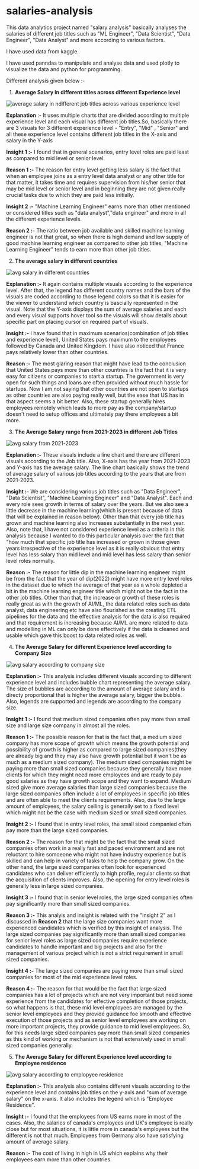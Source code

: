 # salaries-analysis
This data analytics project named "salary analysis" basically analyses the salaries of different job titles such as "ML Engineer", "Data Scientist", "Data Engineer", "Data Analyst" and more according to various factors.

I have used data from kaggle.

I have used panndas to manipulate and analyse data and used plotly to visualize the data and python for programming.

Different analysis given below :- 


1) **Average Salary in different titles across different Experience level**


![average salary in ndifferent job titles across various experience level](https://github.com/ujjwal717/salaries-analysis/assets/93403224/9d91048e-07b9-46e0-b3b6-26fcad361339)


**Explanation** :- It uses multiple charts that are divided according to multiple experience level and each visual has different job 
  titles.So, basically there are 3 visuals for 3 different experience level - "Entry", "Mid" , "Senior" and all these experience level 
  contains different job titles in the X-axis and salary in the Y-axis


  **Insight 1 :-** I found that in general scenarios, entry level roles are paid least as compared to mid level or senior level.

  **Reason 1 :-** The reason for entry level getting less salary is the fact that when an employee joins as a entry level data analyst or any 
  other title for that matter, it takes time and requires supervision from his/her senior that may be mid level or senior level and in 
  beginning they are not given really crucial tasks due to which they are paid less initially. 


  **Insight 2 :-** "Machine Learning Engineer" earns more than other mentioned or considered titles such as "data analyst","data engineer" and 
  more in all the different experience levels.

  **Reason 2 :-** The ratio between job available and skilled machine learning engineer is not that great, so when there is high demand and 
  low supply of good machine learning engineer as compared to other job titles, "Machine Learning Engineer" tends to earn more than other job 
  titles.



2) **The average salary in different countries**


![avg salary in different countries](https://github.com/ujjwal717/salaries-analysis/assets/93403224/34a528e0-871d-4f1a-8034-868882711436)



  **Explanation :-** It again contains multiple visuals according to the experience level. After that, the legend has different country names 
  and the bars of the visuals are coded according to those legend colors so that it is easier for the viewer to understand which country is 
  bascially represented in the visual. Note that the Y-axis displays the sum of average salaries and each and every visual supports hover tool 
  so the visuals will show details about specific part on placing cursor on required part of visuals.


  **Insight :-** I have found that in maximum scenarios(combination of job titles and experience level), United States pays maximum to the 
  employees followed by Canada and United Kingdom. I have also noticed that France pays relatively lower than other countries.

  **Reason :-** The most glaring reason that might have lead to the conclusion that United States pays more than other countries is the fact 
  that it is very easy for citizens or companies to start a startup. The government is very open for such things and loans are often provided 
  without much hassle for startups. Now I am not saying that other countries are not open to startups as other countries are also paying 
  really well, but the ease that US has in that aspect seems a bit better. Also, these startup generally hires employees remotely which leads 
  to more pay as the company/startup doesn't need to setup offices and ultimately pay there employees a bit more.



3) **The Average Salary range from 2021-2023 in different Job Titles**


![avg salary from 2021-2023](https://github.com/ujjwal717/salaries-analysis/assets/93403224/77271347-0e36-4291-ae3d-bb3e89eb5b40)



**Explanation :-** These visuals include a line chart and there are different visuals according to the Job title. Also, X-axis has the year from 2021-2023 and Y-axis has the average salary. 
  The line chart basically shows the trend of average salary of various job titles according to the years that are from 2021-2023.


  **Insight :-** We are considering various job titles such as "Data Engineer", "Data Scientist", "Machine Learning Engineer" and "Data Analyst". Each and every role sees growth in terms of 
  salary over the years. But we also see a little decrease in the machine learning(which is present because of data that will be explained in reason below). Other than that every job title 
  has grown and machine learning also increases substantially in the next year. Also, note that, I have not considered experience level as a criteria in this analysis because I wanted to do 
  this particular analysis over the fact that "how much that specific job title has increased or grown in those given years irrespective of the experience level as it is really obvious that 
  entry level has less salary than mid level and mid level has less salary than senior level roles normally.


  **Reason :-** The reason for little dip in the machine learning engineer might be from the fact that the year of dip(2022) might have more entry level roles in the dataset due to which the 
  average of that year as a whole depleted a bit in the machine learning engineer title which might not be the fact in the other job titles. Other than that, the increase or growth of these 
  roles is really great as with the growth of AI/ML, the data related roles such as data analyst, data engineering etc have also flourished as the creating ETL pipelines for the data and the 
  effective analysis for the data is also required and that requirement is increasing because AI/ML are more related to data and modelling in ML can only be done effectively if the data is 
  cleaned and usable which gave this boost to data related roles as well.




4) **The Average Salary for different Experience level according to Company Size**


![avg salary according to company size](https://github.com/ujjwal717/salaries-analysis/assets/93403224/e21c05fd-ccbd-4f23-8b99-aa80e10c7629)




  **Explanation :-** This analysis includes different visuals according to different experience level and includes bubble chart representing the average salary. The size of bubbles are 
  according to the amount of average salary and is directy proportional that is higher the average salary, bigger the bubble. Also, legends are supported and legends are according to the 
  company size.

  **Insight 1 :-** I found that medium sized companies often pay more than small size and large size company in almost all the roles.

  **Reason 1 :-** The possible reason for that is the fact that, a medium sized company has more scope of growth which means the growth potential and possibility of growth is higher as 
  compared to large sized companies(they are already big and they may also have growth potential but it won't be as much as a medium sized company). The medium sized companies might be 
  paying more than small sized companies because they generally have more clients for which they might need more employees and are ready to pay good salaries as they have growth scope and 
  they want to expand. Medium sized give more average salaries than large sized companies because the large sized companies often include a lot of employees in specific job titles and are 
  often able to meet the clients requirements. Also, due to the large amount of employees, the salary ceiling is generally set to a fixed level which might not be the case with medium sized 
  or small sized companies. 



  **Insight 2 :-** I found that in entry level roles, the small sized companied often pay more than the large sized companies.


  **Reason 2 :-** The reason for that might be the fact that the small sized companies often work in a really fast and paced environment and are not reluctant to hire somoeone who might not 
  have industry experience but is skilled and can help in variety of tasks to help the company grow. On the other hand, the large sized companies often look for experienced candidates who 
  can deliver efficiently to high profile, regular clients so that the acquisition of clients improves. Also, the opening for entry level roles is generally less in large sized companies.


  **Insight 3 :-** I found that in senior level roles, the large sized companies often pay significantly more than small sized companies.


  **Reason 3 :-** This analyis and insight is related with the "insight 2" as I discussed in **Reason 2** that the large size companies want more experienced candidates which is verified by 
  this insight of analysis. The large sized companies pay significantly more than small sized companies for senior level roles as large sized companies require experience candidates to 
  handle important and big projects and also for the management of various project which is not a strict requirement in small sized companies.


  **Insight 4 :-** The large sized companies are paying more than small sized companies for most of the mid experience level roles.


  **Reason 4 :-** The reason for that would be the fact that large sized companies has a lot of projects which are not very important but need some experience from the candidates for 
  effective completion of those projects, so what happens is that, these mid level employees are managed by the senior level employees and they provide guidance foe smooth and effective 
  execution of those projects and as senior level employees are working on more important projects, they provide guidance to mid level employees. So, for this needs large sized companies pay 
  more than small sized companies as this kind of working or mechanism is not that extensively used in small sized companies generally. 




5) **The Average Salary for different Experience level according to Employee residence**


![avg salary according to emplopyee residence](https://github.com/ujjwal717/salaries-analysis/assets/93403224/754f9ee3-7559-4f82-bb0a-edc2162438a6)




**Explanation :-** This analysis also contains different visuals according to the experience level and contains job titles on the y-axis and "sum of average salary" on the x-axis. It also 
  includes the legend which is "Employee Residence".

  **Insight :-** I found that the employees from US earns more in most of the cases. Also, the salaries of canada's employees and UK's employee is really close but for most situations, it is little more in canada's employees but the different is not that much. Employees from Germany also have satisfying amount of average salary.

  **Reason :-** The cost of living in high in US which explains why their employees earn more than other countries. 


  




  

  


  







   





  
